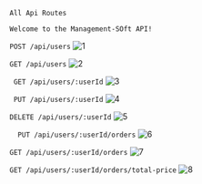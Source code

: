 `All Api Routes`

`Welcome to the Management-SOft API!`


`POST /api/users`
![1](https://github.com/mdrianislam0or1/user-management/assets/67714964/70c22bef-f671-4dd0-bdb2-e5f9dfd365fd)

`GET /api/users`
![2](https://github.com/mdrianislam0or1/user-management/assets/67714964/84babaca-fc60-4181-be3f-66e153604c58)

` GET /api/users/:userId`
![3](https://github.com/mdrianislam0or1/user-management/assets/67714964/c7b0710b-3ded-4978-975d-a2c09fd033ac)

` PUT /api/users/:userId`
![4](https://github.com/mdrianislam0or1/user-management/assets/67714964/66505d59-9105-4e67-a23f-ff757283b2f5)

`DELETE /api/users/:userId`
![5](https://github.com/mdrianislam0or1/user-management/assets/67714964/71aadea8-3e05-4a5e-8af5-834f56776e76)

`  PUT /api/users/:userId/orders`
![6](https://github.com/mdrianislam0or1/user-management/assets/67714964/96ebba37-937f-4018-a606-9e9abf4d880c)

`GET /api/users/:userId/orders`
![7](https://github.com/mdrianislam0or1/user-management/assets/67714964/6f0fd44c-f53d-4d69-91fa-a27a9de954e0)

`GET /api/users/:userId/orders/total-price`
![8](https://github.com/mdrianislam0or1/user-management/assets/67714964/0993cd5d-b136-44af-abf9-1e4b20057738)

